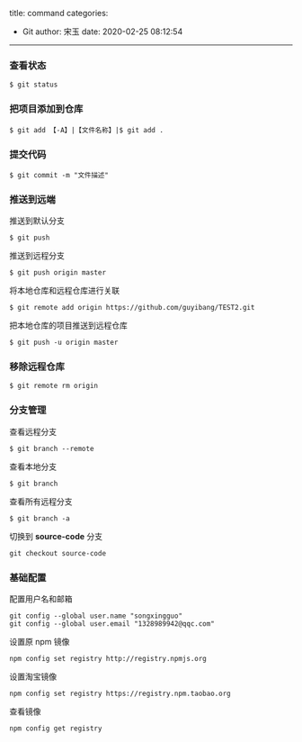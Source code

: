 title: command
categories:
 - Git
author: 宋玉
date: 2020-02-25 08:12:54
---

<a name="hYd9B"></a>
### 查看状态

```git
$ git status
```

<a name="aFJBl"></a>
### 把项目添加到仓库

```git
$ git add 【-A】|【文件名称】|$ git add .
```

<a name="0Oemc"></a>
### 提交代码

```git
$ git commit -m "文件描述"
```

<a name="nRgkR"></a>
### 推送到远端

推送到默认分支

```git
$ git push
```

推送到远程分支

```git
$ git push origin master
```

将本地仓库和远程仓库进行关联

```git
$ git remote add origin https://github.com/guyibang/TEST2.git
```

把本地仓库的项目推送到远程仓库

```git
$ git push -u origin master
```

<a name="BEELi"></a>
### 移除远程仓库

```git
$ git remote rm origin
```


<a name="28Pyk"></a>
### 分支管理

查看远程分支

```git
$ git branch --remote
```

查看本地分支

```
$ git branch
```

查看所有远程分支

```
$ git branch -a
```

切换到 **source-code** 分支

```
git checkout source-code
```


<a name="RXafq"></a>
### 基础配置

配置用户名和邮箱

```
git config --global user.name "songxingguo"
git config --global user.email "1328989942@qqc.com"
```

设置原 npm 镜像

```
npm config set registry http://registry.npmjs.org
```

设置淘宝镜像

```
npm config set registry https://registry.npm.taobao.org
```

查看镜像

```
npm config get registry
```
